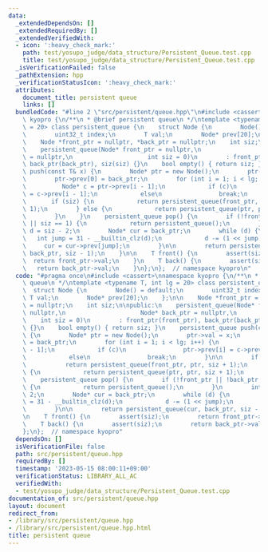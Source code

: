 ```yaml
---
data:
  _extendedDependsOn: []
  _extendedRequiredBy: []
  _extendedVerifiedWith:
  - icon: ':heavy_check_mark:'
    path: test/yosupo_judge/data_structure/Persistent_Queue.test.cpp
    title: test/yosupo_judge/data_structure/Persistent_Queue.test.cpp
  _isVerificationFailed: false
  _pathExtension: hpp
  _verificationStatusIcon: ':heavy_check_mark:'
  attributes:
    document_title: persistent queue
    links: []
  bundledCode: "#line 2 \"src/persistent/queue.hpp\"\n#include <cassert>\nnamespace\
    \ kyopro {\n/**\n * @brief persistent queue\n */\ntemplate <typename T, int lg\
    \ = 20> class persistent_queue {\n    struct Node {\n        Node() = default;\n\
    \        uint32_t index;\n        T val;\n        Node* prev[20];\n    };\n\n\
    \    Node *front_ptr = nullptr, *back_ptr = nullptr;\n    int siz;\n\npublic:\n\
    \    persistent_queue(Node* front_ptr = nullptr,\n                     Node* back_ptr\
    \ = nullptr,\n                     int siz = 0)\n        : front_ptr(front_ptr),\
    \ back_ptr(back_ptr), siz(siz) {}\n    bool empty() { return siz; }\n    persistent_queue\
    \ push(const T& x) {\n        Node* ptr = new Node();\n        ptr->val = x;\n\
    \        ptr->prev[0] = back_ptr;\n        for (int i = 1; i < lg; i++) {\n  \
    \          Node* c = ptr->prev[i - 1];\n            if (c)\n                ptr->prev[i]\
    \ = c->prev[i - 1];\n            else\n                break;\n        }\n\n \
    \       if (siz) {\n            return persistent_queue(front_ptr, ptr, siz +\
    \ 1);\n        } else {\n            return persistent_queue(ptr, ptr, siz + 1);\n\
    \        }\n    }\n    persistent_queue pop() {\n        if (!front_ptr || !back_ptr\
    \ || siz == 1) {\n            return persistent_queue();\n        }\n        int\
    \ d = siz - 2;\n        Node* cur = back_ptr;\n        while (d) {\n         \
    \   int jump = 31 - __builtin_clz(d);\n            d -= (1 << jump);\n       \
    \     cur = cur->prev[jump];\n        }\n\n        return persistent_queue(cur,\
    \ back_ptr, siz - 1);\n    }\n\n    T front() {\n        assert(siz);\n      \
    \  return front_ptr->val;\n    }\n    T back() {\n        assert(siz);\n     \
    \   return back_ptr->val;\n    }\n};\n};  // namespace kyopro\n"
  code: "#pragma once\n#include <cassert>\nnamespace kyopro {\n/**\n * @brief persistent\
    \ queue\n */\ntemplate <typename T, int lg = 20> class persistent_queue {\n  \
    \  struct Node {\n        Node() = default;\n        uint32_t index;\n       \
    \ T val;\n        Node* prev[20];\n    };\n\n    Node *front_ptr = nullptr, *back_ptr\
    \ = nullptr;\n    int siz;\n\npublic:\n    persistent_queue(Node* front_ptr =\
    \ nullptr,\n                     Node* back_ptr = nullptr,\n                 \
    \    int siz = 0)\n        : front_ptr(front_ptr), back_ptr(back_ptr), siz(siz)\
    \ {}\n    bool empty() { return siz; }\n    persistent_queue push(const T& x)\
    \ {\n        Node* ptr = new Node();\n        ptr->val = x;\n        ptr->prev[0]\
    \ = back_ptr;\n        for (int i = 1; i < lg; i++) {\n            Node* c = ptr->prev[i\
    \ - 1];\n            if (c)\n                ptr->prev[i] = c->prev[i - 1];\n\
    \            else\n                break;\n        }\n\n        if (siz) {\n \
    \           return persistent_queue(front_ptr, ptr, siz + 1);\n        } else\
    \ {\n            return persistent_queue(ptr, ptr, siz + 1);\n        }\n    }\n\
    \    persistent_queue pop() {\n        if (!front_ptr || !back_ptr || siz == 1)\
    \ {\n            return persistent_queue();\n        }\n        int d = siz -\
    \ 2;\n        Node* cur = back_ptr;\n        while (d) {\n            int jump\
    \ = 31 - __builtin_clz(d);\n            d -= (1 << jump);\n            cur = cur->prev[jump];\n\
    \        }\n\n        return persistent_queue(cur, back_ptr, siz - 1);\n    }\n\
    \n    T front() {\n        assert(siz);\n        return front_ptr->val;\n    }\n\
    \    T back() {\n        assert(siz);\n        return back_ptr->val;\n    }\n\
    };\n};  // namespace kyopro"
  dependsOn: []
  isVerificationFile: false
  path: src/persistent/queue.hpp
  requiredBy: []
  timestamp: '2023-05-15 08:00:11+09:00'
  verificationStatus: LIBRARY_ALL_AC
  verifiedWith:
  - test/yosupo_judge/data_structure/Persistent_Queue.test.cpp
documentation_of: src/persistent/queue.hpp
layout: document
redirect_from:
- /library/src/persistent/queue.hpp
- /library/src/persistent/queue.hpp.html
title: persistent queue
---
```


